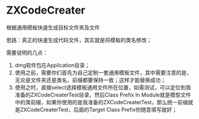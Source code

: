 # ZXCodeCreater
根据通用模板快速生成目标文件夹及文件

思路：真正的快速生成代码文件，其实就是将模板的类名修改；


需要说明的几点：  
1. dmg软件包在Application目录；  
2. 使用之前，需要你们首先为自己定制一套通用模板文件，其中需要注意的是，无论是文件夹还是类名，前缀都要保持一致；这样才能替换成功；  
3. 使用之时，直接select选择模板通用文件所在位置，如需测试，可以定位到我准备的ZXCodeCreaterTest目录，然后Class Prefix In Module就是模型文件中的类前缀，如果你使用的是我准备的ZXCodeCreaterTest，那么统一前缀就是ZXCodeCreaterTest，后面的Target Class Prefix你随意填写就好；
